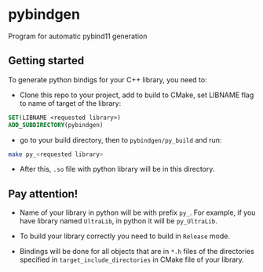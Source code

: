 # pybindgen
Program for automatic pybind11 generation

## Getting started

To generate python bindigs for your C++ library, you need to:

* Clone this repo to your project, add to build to CMake, set LIBNAME flag to name of target of the library:

```cmake
SET(LIBNAME <requested library>)
ADD_SUBDIRECTORY(pybindgen)
```

* go to your build directory, then to `pybindgen/py_build` and run:

```bash
make py_<requested library>
```

* After this, `.so` file with python library will be in this directory.

## Pay attention!

* Name of your library in python will be with prefix `py_`. For example, if you have library named `UltraLib`, in python it will be `py_UltraLib`.

* To build your library correctly you need to build in `Release` mode.

* Bindings will be done for all objects that are in `*.h` files of the directories specified in `target_include_directories` in CMake file of your library.